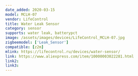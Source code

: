 ```yaml
---
date_added: 2020-03-15
model: MCLH-07
vendor: LifeControl
title: Water Leak Sensor
category: sensor
supports: water leak, batterypct
image: /assets/images/devices/LifeControl_MCLH-07.jpg
zigbeemodel: ['Leak_Sensor']
compatible: [z2m]
mlink: https://lifecontrol.ru/devices/water-sensor/
link: https://www.aliexpress.com/item/10000003022281.html
link2: 
link3: 
---
```


